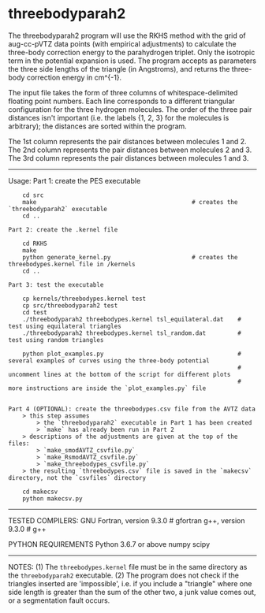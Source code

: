 # threebodyparah2
The threebodyparah2 program will use the RKHS method with the grid of aug-cc-pVTZ data points (with empirical adjustments) to calculate the three-body correction energy to the parahydrogen triplet. Only the isotropic term in the potential expansion is used. The program accepts as parameters the three side lengths of the triangle (in Angstroms), and returns the three-body correction energy in cm^{-1}.

The input file takes the form of three columns of whitespace-delimited floating point numbers.
Each line corresponds to a different triangular configuration for the three hydrogen molecules.
The order of the three pair distances isn't important (i.e. the labels {1, 2, 3} for the molecules is arbitrary); the distances are sorted within the program.

The 1st column represents the pair distances between molecules 1 and 2.
The 2nd column represents the pair distances between molecules 2 and 3.
The 3rd column represents the pair distances between molecules 1 and 3.

-----------------------------------------------------------------------------------

Usage:
    Part 1: create the PES executable

        cd src
        make                                            # creates the `threebodyparah2` executable
        cd ..

    Part 2: create the .kernel file
    
        cd RKHS
        make
        python generate_kernel.py                       # creates the threebodypes.kernel file in /kernels
        cd ..

    Part 3: test the executable
        
        cp kernels/threebodypes.kernel test
        cp src/threebodyparah2 test
        cd test
        ./threebodyparah2 threebodypes.kernel tsl_equilateral.dat    # test using equilateral triangles
        ./threebodyparah2 threebodypes.kernel tsl_random.dat         # test using random triangles

        python plot_examples.py                                      # several examples of curves using the three-body potential
                                                                     # uncomment lines at the bottom of the script for different plots
                                                                     # more instructions are inside the `plot_examples.py` file


    Part 4 (OPTIONAL): create the threebodypes.csv file from the AVTZ data
        > this step assumes
            > the `threebodyparah2` executable in Part 1 has been created
            > `make` has already been run in Part 2
        > descriptions of the adjustments are given at the top of the files:
            > `make_smodAVTZ_csvfile.py`
            > `make_RsmodAVTZ_csvfile.py`
            > `make_threebodypes_csvfile.py`
        > the resulting `threebodypes.csv` file is saved in the `makecsv` directory, not the `csvfiles` directory

        cd makecsv
        python makecsv.py

-----------------------------------------------------------------------------------

TESTED COMPILERS:
    GNU Fortran, version 9.3.0        # gfortran
    g++, version 9.3.0                # g++

PYTHON REQUIREMENTS
    Python 3.6.7 or above
    numpy
    scipy

-----------------------------------------------------------------------------------

NOTES:
	(1) The	`threebodypes.kernel` file must be in the same directory as the `threebodyparah2` executable.
	(2) The program does not check if the triangles inserted are 'impossible', i.e. if you include a "triangle" where one side length is greater than the sum of the other two, a junk value comes out, or a segmentation fault occurs.
